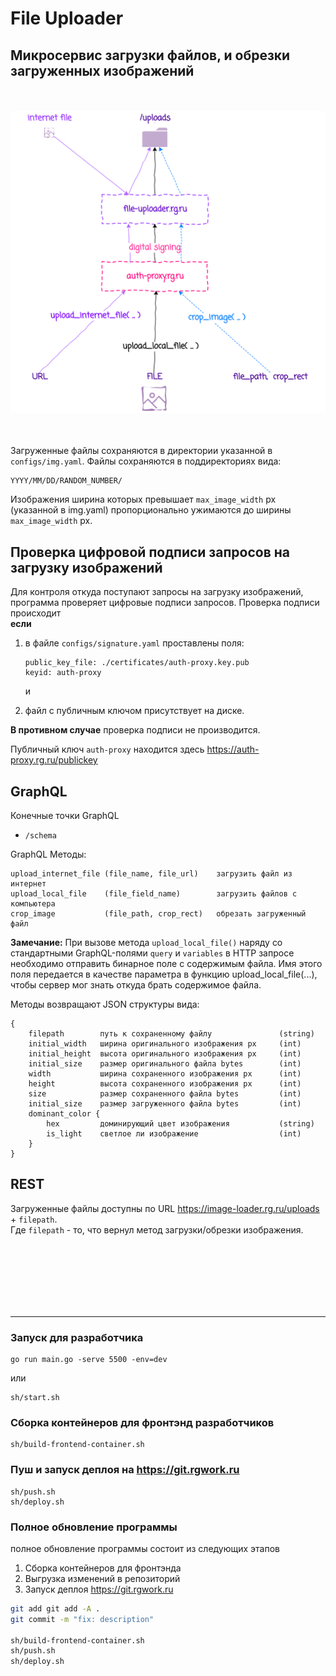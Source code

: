 # File Uploader


## Микросервис загрузки файлов, и обрезки загруженных изображений

<br><br>
<img src="images/uploader.png">
<br><br><br>

Загруженные файлы сохраняются в директории указанной в  `configs/img.yaml`.
Файлы сохраняются в поддиректориях вида:

    YYYY/MM/DD/RANDOM_NUMBER/

Изображения ширина которых превышает  `max_image_width` px (указанной в img.yaml) пропорционально ужимаются до ширины `max_image_width` px.

## Проверка цифровой подписи запросов на загрузку изображений

Для контроля откуда поступают запросы на загрузку изображений, программа проверяет цифровые подписи запросов. Проверка подписи  происходит 
<br>**если**
1. в файле `configs/signature.yaml` проставлены поля: 

    ```
    public_key_file: ./certificates/auth-proxy.key.pub
    keyid: auth-proxy
    ```
    и 

2. файл с публичным ключом присутствует на диске. 

**В противном случае** проверка подписи не производится.

Публичный ключ `auth-proxy` находится здесь 
<https://auth-proxy.rg.ru/publickey>


## GraphQL

Конечные точки GraphQL 
- `/schema` 


GraphQL Методы:

    upload_internet_file (file_name, file_url)    загрузить файл из интернет
    upload_local_file    (file_field_name)        загрузить файлов с компьютера
    crop_image           (file_path, crop_rect)   обрезать загруженный файл


**Замечание:** При вызове метода `upload_local_file()`  наряду со стандартными
GraphQL-полями  `query` и `variables` в HTTP запросе необходимо отправить бинарное поле с
содержимым файла. Имя этого поля передается в качестве
параметра в функцию upload_local_file(...), чтобы сервер мог знать откуда
брать содержимое файла.

Методы возвращают JSON структуры вида:

    {
        filepath        путь к сохраненному файлу               (string) 
        initial_width   ширина оригинального изображения px     (int)
        initial_height  высота оригинального изображения px     (int)
        initial_size    размер оригинального файла bytes        (int)
        width           ширина сохраненного изображения px      (int)
        height          высота сохраненного изображения px      (int)
        size            размер сохраненного файла bytes         (int)
        initial_size    размер загруженного файла bytes         (int)
        dominant_color {    
            hex         доминирующий цвет изображения           (string)
            is_light    светлое ли изображение                  (int)
        }
    }

## REST

Загруженные файлы доступны по URL 
https://image-loader.rg.ru/uploads + `filepath`. 
<br>Где `filepath` - то, что вернул метод загрузки/обрезки изображения.





<br><br><br><br><br><br>

---------------

### Запуск для разработчика

    go run main.go -serve 5500 -env=dev

или

    sh/start.sh

### Сборка контейнеров для фронтэнд разработчиков

    sh/build-frontend-container.sh

### Пуш и запуск деплоя на https://git.rgwork.ru

    sh/push.sh
    sh/deploy.sh



### Полное обновление программы
полное обновление программы состоит из следующих этапов

1. Сборка контейнеров для фронтэнда
2. Выгрузка изменений в репозиторий
3. Запуск деплоя https://git.rgwork.ru

```sh
git add git add -A .
git commit -m "fix: description"

sh/build-frontend-container.sh
sh/push.sh
sh/deploy.sh
```

